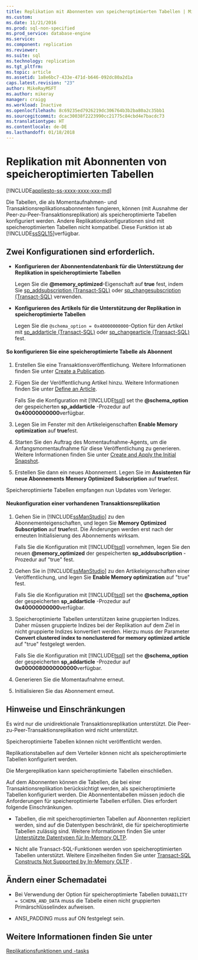```yaml
---
title: Replikation mit Abonnenten von speicheroptimierten Tabellen | Microsoft-Dokumentation
ms.custom: 
ms.date: 11/21/2016
ms.prod: sql-non-specified
ms.prod_service: database-engine
ms.service: 
ms.component: replication
ms.reviewer: 
ms.suite: sql
ms.technology: replication
ms.tgt_pltfrm: 
ms.topic: article
ms.assetid: 1a8e6bc7-433e-471d-b646-092dc80a2d1a
caps.latest.revision: "23"
author: MikeRayMSFT
ms.author: mikeray
manager: craigg
ms.workload: Inactive
ms.openlocfilehash: 8c69235ed7926219dc306764b3b2ba80a2c35bb1
ms.sourcegitcommit: dcac30038f2223990cc21775c84cbd4e7bacdc73
ms.translationtype: HT
ms.contentlocale: de-DE
ms.lasthandoff: 01/18/2018
---
```

# <a name="replication-to-memory-optimized-table-subscribers"></a>Replikation mit Abonnenten von speicheroptimierten Tabellen
[!INCLUDE[appliesto-ss-xxxx-xxxx-xxx-md](../../includes/appliesto-ss-xxxx-xxxx-xxx-md.md)]

  Die Tabellen, die als Momentaufnahmen- und Transaktionsreplikationsabonnenten fungieren, können (mit Ausnahme der Peer-zu-Peer-Transaktionsreplikation) als speicheroptimierte Tabellen konfiguriert werden. Andere Replikationskonfigurationen sind mit speicheroptimierten Tabellen nicht kompatibel. Diese Funktion ist ab [!INCLUDE[ssSQL15](../../includes/sssql15-md.md)]verfügbar.  
  
## <a name="two-configurations-are-required"></a>Zwei Konfigurationen sind erforderlich.  
  
-   **Konfigurieren der Abonnentendatenbank für die Unterstützung der Replikation in speicheroptimierte Tabellen**  
  
     Legen Sie die **@memory_optimized**-Eigenschaft auf **true** fest, indem Sie [sp_addsubscription &#40;Transact-SQL&#41;](../../relational-databases/system-stored-procedures/sp-addsubscription-transact-sql.md) oder [sp_changesubscription &#40;Transact-SQL&#41;](../../relational-databases/system-stored-procedures/sp-changesubscription-transact-sql.md) verwenden.  
  
-   **Konfigurieren des Artikels für die Unterstützung der Replikation in speicheroptimierte Tabellen**  
  
     Legen Sie die `@schema_option = 0x40000000000`-Option für den Artikel mit [sp_addarticle &#40;Transact-SQL&#41;](../../relational-databases/system-stored-procedures/sp-addarticle-transact-sql.md) oder [sp_changearticle &#40;Transact-SQL&#41;](../../relational-databases/system-stored-procedures/sp-changearticle-transact-sql.md) fest.  
  
#### <a name="to-configure-a-memory-optimized-table-as-a-subscriber"></a>So konfigurieren Sie eine speicheroptimierte Tabelle als Abonnent  
  
1.  Erstellen Sie eine Transaktionsveröffentlichung. Weitere Informationen finden Sie unter [Create a Publication](../../relational-databases/replication/publish/create-a-publication.md).  
  
2.  Fügen Sie der Veröffentlichung Artikel hinzu. Weitere Informationen finden Sie unter [Define an Article](../../relational-databases/replication/publish/define-an-article.md).  
  
     Falls Sie die Konfiguration mit [!INCLUDE[tsql](../../includes/tsql-md.md)] set the **@schema_option** der gespeicherten **sp_addarticle** -Prozedur auf   
    **0x40000000000**verfügbar.  
  
3.  Legen Sie im Fenster mit den Artikeleigenschaften **Enable Memory optimization** auf **true**fest.  
  
4.  Starten Sie den Auftrag des Momentaufnahme-Agents, um die Anfangsmomentaufnahme für diese Veröffentlichung zu generieren. Weitere Informationen finden Sie unter [Create and Apply the Initial Snapshot](../../relational-databases/replication/create-and-apply-the-initial-snapshot.md).  
  
5.  Erstellen Sie dann ein neues Abonnement. Legen Sie im **Assistenten für neue Abonnements** **Memory Optimized Subscription** auf **true**fest.  
  
 Speicheroptimierte Tabellen empfangen nun Updates vom Verleger.  
  
#### <a name="reconfigure-an-existing-transaction-replication"></a>Neukonfiguration einer vorhandenen Transaktionsreplikation  
  
1.  Gehen Sie in [!INCLUDE[ssManStudio](../../includes/ssmanstudio-md.md)] zu den Abonnementeigenschaften, und legen Sie **Memory Optimized Subscription** auf **true**fest. Die Änderungen werden erst nach der erneuten Initialisierung des Abonnements wirksam.  
  
     Falls Sie die Konfiguration mit [!INCLUDE[tsql](../../includes/tsql-md.md)] vornehmen, legen Sie den neuen **@memory_optimized** der gespeicherten **sp_addsubscription** -Prozedur auf "true" fest.  
  
2.  Gehen Sie in [!INCLUDE[ssManStudio](../../includes/ssmanstudio-md.md)] zu den Artikeleigenschaften einer Veröffentlichung, und legen Sie **Enable Memory optimization** auf "true" fest.  
  
     Falls Sie die Konfiguration mit [!INCLUDE[tsql](../../includes/tsql-md.md)] set the **@schema_option** der gespeicherten **sp_addarticle** -Prozedur auf   
    **0x40000000000**verfügbar.  
  
3.  Speicheroptimierte Tabellen unterstützen keine gruppierten Indizes. Daher müssen gruppierte Indizes bei der Replikation auf dem Ziel in nicht gruppierte Indizes konvertiert werden. Hierzu muss der Parameter **Convert clustered index to nonclustered for memory optimized article** auf "true" festgelegt werden.  
  
     Falls Sie die Konfiguration mit [!INCLUDE[tsql](../../includes/tsql-md.md)] set the **@schema_option** der gespeicherten **sp_addarticle** -Prozedur auf  **0x0000080000000000**verfügbar.  
  
4.  Generieren Sie die Momentaufnahme erneut.  
  
5.  Initialisieren Sie das Abonnement erneut.  
  
## <a name="remarks-and-restrictions"></a>Hinweise und Einschränkungen  
 Es wird nur die unidirektionale Transaktionsreplikation unterstützt. Die Peer-zu-Peer-Transaktionsreplikation wird nicht unterstützt.  
  
 Speicheroptimierte Tabellen können nicht veröffentlicht werden.  
  
 Replikationstabellen auf dem Verteiler können nicht als speicheroptimierte Tabellen konfiguriert werden.  
  
 Die Mergereplikation kann speicheroptimierte Tabellen einschließen.  
  
 Auf dem Abonnenten können die Tabellen, die bei einer Transaktionsreplikation berücksichtigt werden, als speicheroptimierte Tabellen konfiguriert werden. Die Abonnententabellen müssen jedoch die Anforderungen für speicheroptimierte Tabellen erfüllen. Dies erfordert folgende Einschränkungen.  
 
-   Tabellen, die mit speicheroptimierten Tabellen auf Abonnenten repliziert werden, sind auf die Datentypen beschränkt, die für speicheroptimierte Tabellen zulässig sind. Weitere Informationen finden Sie unter [Unterstützte Datentypen für In-Memory OLTP](../../relational-databases/in-memory-oltp/supported-data-types-for-in-memory-oltp.md).  
  
-   Nicht alle Transact-SQL-Funktionen werden von speicheroptimierten Tabellen unterstützt. Weitere Einzelheiten finden Sie unter [Transact-SQL Constructs Not Supported by In-Memory OLTP](../../relational-databases/in-memory-oltp/transact-sql-constructs-not-supported-by-in-memory-oltp.md) .  
  
##  <a name="Schema"></a> Ändern einer Schemadatei  
  
-   Bei Verwendung der Option für speicheroptimierte Tabellen `DURABILITY = SCHEMA_AND_DATA` muss die Tabelle einen nicht gruppierten Primärschlüsselindex aufweisen.  
  
-   ANSI_PADDING muss auf ON festgelegt sein.  
  
## <a name="see-also"></a>Weitere Informationen finden Sie unter  
 [Replikationsfunktionen und -tasks](../../relational-databases/replication/replication-features-and-tasks.md)  
  
  
